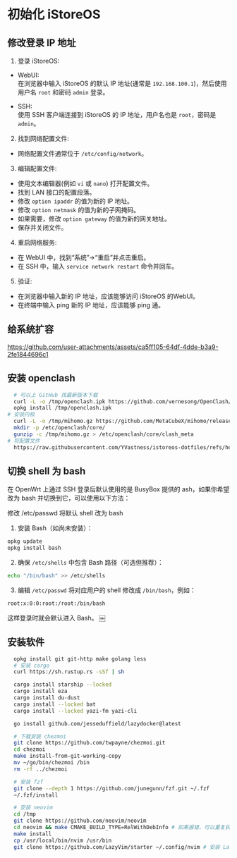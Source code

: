 # 初始化 iStoreOS

## 修改登录 IP 地址

1. 登录 iStoreOS:

* WebUI:  
在浏览器中输入 iStoreOS 的默认 IP 地址(通常是 `192.168.100.1`)，然后使用用户名 `root` 和密码 `admin` 登录。
  
* SSH:  
使用 SSH 客户端连接到 iStoreOS 的 IP 地址，用户名也是 `root`，密码是 `admin`。
  
2. 找到网络配置文件:
* 网络配置文件通常位于 `/etc/config/network`。

3. 编辑配置文件:
* 使用文本编辑器(例如 `vi` 或 `nano`) 打开配置文件。
* 找到 LAN 接口的配置段落。
* 修改 `option ipaddr` 的值为新的 IP 地址。
* 修改 `option netmask` 的值为新的子网掩码。
* 如果需要，修改 `option gateway` 的值为新的网关地址。
* 保存并关闭文件。

4. 重启网络服务:
* 在 WebUI 中，找到“系统”->“重启”并点击重启。
* 在 SSH 中，输入 `service network restart` 命令并回车。

5. 验证:
* 在浏览器中输入新的 IP 地址，应该能够访问 iStoreOS 的WebUI。
* 在终端中输入 ping 新的 IP 地址，应该能够 ping 通。

## 给系统扩容



https://github.com/user-attachments/assets/ca5ff105-64df-4dde-b3a9-2fe1844696c1

## 安装 openclash

```bash
  # 可以上 GitHub 找最新版本下载
  curl -L -o /tmp/openclash.ipk https://github.com/vernesong/OpenClash/releases/download/v0.46.137/luci-app-openclash_0.46.137_all.ipk
  opkg install /tmp/openclash.ipk
# 安装内核
  curl -L -o /tmp/mihomo.gz https://github.com/MetaCubeX/mihomo/releases/download/v1.19.12/mihomo-linux-amd64-compatible-v1.19.12.gz
  mkdir -p /etc/openclash/core/
  gunzip -c /tmp/mihomo.gz > /etc/openclash/core/clash_meta
# 将配置文件
  https://raw.githubusercontent.com/YVastness/istoreos-dotfiles/refs/heads/main/mix.yaml
```

## 切换 shell 为 bash

在 OpenWrt 上通过 SSH 登录后默认使用的是 BusyBox 提供的 ash，如果你希望改为 bash 并切换到它，可以使用以下方法：

修改 /etc/passwd 将默认 shell 改为 bash  
1.	安装 Bash（如尚未安装）：

```bash
opkg update
opkg install bash
```
2. 确保 `/etc/shells` 中包含 Bash 路径（可选但推荐）：  
```bash
echo "/bin/bash" >> /etc/shells
```
3.	编辑 `/etc/passwd` 将对应用户的 shell 修改成 `/bin/bash`，例如：  
```bash
root:x:0:0:root:/root:/bin/bash
```

这样登录时就会默认进入 Bash。 ￼

## 安装软件

```bash
  opkg install git git-http make golang less
  # 安装 cargo
  curl https://sh.rustup.rs -sSf | sh

  cargo install starship --locked
  cargo install eza
  cargo install du-dust
  cargo install --locked bat
  cargo install --locked yazi-fm yazi-cli

  go install github.com/jesseduffield/lazydocker@latest

  # 下载安装 chezmoi
  git clone https://github.com/twpayne/chezmoi.git
  cd chezmoi
  make install-from-git-working-copy
  mv ~/go/bin/chezmoi /bin
  rm -rf ../chezmoi

  # 安装 fzf
  git clone --depth 1 https://github.com/junegunn/fzf.git ~/.fzf
  ~/.fzf/install

  # 安装 neovim
  cd /tmp
  git clone https://github.com/neovim/neovim
  cd neovim && make CMAKE_BUILD_TYPE=RelWithDebInfo # 如果报错，可以重复执行 make CMAKE_BUILD_TYPE=RelWithDebInfo。
  make install
  cp /usr/local/bin/nvim /usr/bin
  git clone https://github.com/LazyVim/starter ~/.config/nvim # 安装 LazyVim
```

